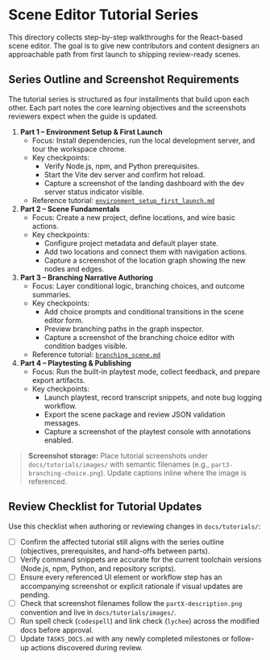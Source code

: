 # Scene Editor Tutorial Series

This directory collects step-by-step walkthroughs for the React-based scene editor. The goal is to give new contributors and content designers an approachable path from first launch to shipping review-ready scenes.

## Series Outline and Screenshot Requirements

The tutorial series is structured as four installments that build upon each other. Each part notes the core learning objectives and the screenshots reviewers expect when the guide is updated.

1. **Part 1 – Environment Setup & First Launch**
   - Focus: Install dependencies, run the local development server, and tour the workspace chrome.
   - Key checkpoints:
     - Verify Node.js, npm, and Python prerequisites.
     - Start the Vite dev server and confirm hot reload.
     - Capture a screenshot of the landing dashboard with the dev server status indicator visible.
   - Reference tutorial: [`environment_setup_first_launch.md`](environment_setup_first_launch.md)
2. **Part 2 – Scene Fundamentals**
   - Focus: Create a new project, define locations, and wire basic actions.
   - Key checkpoints:
     - Configure project metadata and default player state.
     - Add two locations and connect them with navigation actions.
     - Capture a screenshot of the location graph showing the new nodes and edges.
3. **Part 3 – Branching Narrative Authoring**
   - Focus: Layer conditional logic, branching choices, and outcome summaries.
   - Key checkpoints:
     - Add choice prompts and conditional transitions in the scene editor form.
     - Preview branching paths in the graph inspector.
     - Capture a screenshot of the branching choice editor with condition badges visible.
   - Reference tutorial: [`branching_scene.md`](branching_scene.md)
4. **Part 4 – Playtesting & Publishing**
   - Focus: Run the built-in playtest mode, collect feedback, and prepare export artifacts.
   - Key checkpoints:
     - Launch playtest, record transcript snippets, and note bug logging workflow.
     - Export the scene package and review JSON validation messages.
     - Capture a screenshot of the playtest console with annotations enabled.

> **Screenshot storage:** Place tutorial screenshots under `docs/tutorials/images/` with semantic filenames (e.g., `part3-branching-choice.png`). Update captions inline where the image is referenced.

## Review Checklist for Tutorial Updates

Use this checklist when authoring or reviewing changes in `docs/tutorials/`:

- [ ] Confirm the affected tutorial still aligns with the series outline (objectives, prerequisites, and hand-offs between parts).
- [ ] Verify command snippets are accurate for the current toolchain versions (Node.js, npm, Python, and repository scripts).
- [ ] Ensure every referenced UI element or workflow step has an accompanying screenshot or explicit rationale if visual updates are pending.
- [ ] Check that screenshot filenames follow the `partX-description.png` convention and live in `docs/tutorials/images/`.
- [ ] Run spell check (`codespell`) and link check (`lychee`) across the modified docs before approval.
- [ ] Update `TASKS_DOCS.md` with any newly completed milestones or follow-up actions discovered during review.

